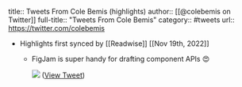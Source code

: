 title:: Tweets From Cole Bemis (highlights)
author:: [[@colebemis on Twitter]]
full-title:: "Tweets From Cole Bemis"
category:: #tweets
url:: https://twitter.com/colebemis

- Highlights first synced by [[Readwise]] [[Nov 19th, 2022]]
	- FigJam is super handy for drafting component APIs 😍 
	  
	  ![](https://pbs.twimg.com/media/FVzrKkRVIAAqr-p.jpg) ([View Tweet](https://twitter.com/colebemis/status/1539363791749517312))
